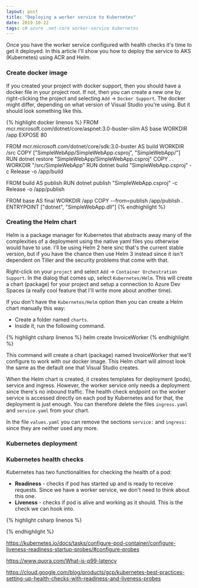 ```yaml
---
layout: post
title: "Deploying a worker service to Kubernetes"
date: 2019-10-22
tags: c# azure .net-core worker-service kubernetes
---
```


<p class="intro"><span class="dropcap">O</span>nce you have the worker service configured with health checks it's time to get it deployed. In this article I'll show you how to deploy the service to AKS (Kubernetes) using ACR and Helm.</p>

### Create docker image

If you created your project with docker support, then you should have a docker file in your project root. If not, then you can create a new one by right-clicking the project and selecting `Add` -> `Docker Support`. The docker might differ, depending on what version of Visual Studio you're using. But it should look something like this.

{% highlight docker linenos %}
FROM mcr.microsoft.com/dotnet/core/aspnet:3.0-buster-slim AS base
WORKDIR /app
EXPOSE 80

FROM mcr.microsoft.com/dotnet/core/sdk:3.0-buster AS build
WORKDIR /src
COPY ["SimpleWebApp/SimpleWebApp.csproj", "SimpleWebApp/"]
RUN dotnet restore "SimpleWebApp/SimpleWebApp.csproj"
COPY . .
WORKDIR "/src/SimpleWebApp"
RUN dotnet build "SimpleWebApp.csproj" -c Release -o /app/build

FROM build AS publish
RUN dotnet publish "SimpleWebApp.csproj" -c Release -o /app/publish

FROM base AS final
WORKDIR /app
COPY --from=publish /app/publish .
ENTRYPOINT ["dotnet", "SimpleWebApp.dll"]
{% endhighlight %}

### Creating the Helm chart 

Helm is a package manager for Kubernetes that abstracts away many of the complexities of a deployment using the native yaml files you otherwise would have to use. I'll be using Helm 2 here sinc that's the current stable version, but if you have the chance then use Helm 3 instead since it isn't dependent on Tiller and the security problems that come with that.

Right-click on your `project` and select `Add` -> `Container Orchestration Support`. In the dialog that comes up, select `Kubernetes/Helm`. This will create a chart (package) for your project and setup a connection to Azure Dev Spaces (a really cool feature that I'll write more about another time).

If you don't have the `Kubernetes/Helm` option then you can create a Helm chart manually this way:

- Create a folder named `charts`.
- Inside it, run the following command.

{% highlight csharp linenos %}
helm create InvoiceWorker
{% endhighlight %}

This command will create a chart (package) named InvoiceWorker that we'll configure to work with our docker image. This Helm chart will almost look the same as the default one that Visual Studio creates. 

When the Helm chart is created, it creates templates for deployment (pods), service and ingress. However, the worker service only needs a deployment since there's no inbound traffic. The health check endpoint on the worker service is accessed directly on each pod by Kubernetes and for that, the deployment is just enough. You can therefore delete the files `ingress.yaml` and `service.yaml` from your chart.

In the file `values.yaml` you can remove the sections `service:` and `ingress:` since they are neither used any more.

### Kubernetes deployment


### Kubernetes health checks

Kubernetes has two functionalities for checking the health of a pod:
<ul>
<li><b>Readiness</b> - checks if pod has started up and is ready to receive requests. Since we have a worker service, we don't need to think about this one.</li>
<li><b>Liveness</b> - checks if pod is alive and working as it should. This is the check we can hook into.</li>
</ul>

{% highlight csharp linenos %}

{% endhighlight %}



https://kubernetes.io/docs/tasks/configure-pod-container/configure-liveness-readiness-startup-probes/#configure-probes


https://www.quora.com/What-is-p99-latency

https://cloud.google.com/blog/products/gcp/kubernetes-best-practices-setting-up-health-checks-with-readiness-and-liveness-probes